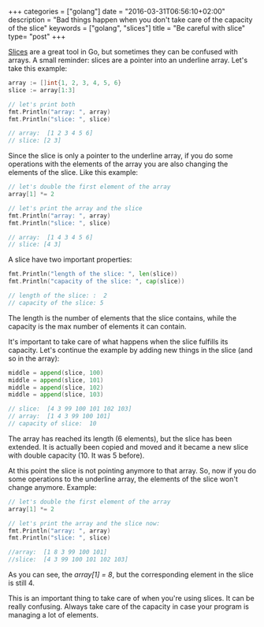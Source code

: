 +++
categories = ["golang"]
date = "2016-03-31T06:56:10+02:00"
description = "Bad things happen when you don't take care of the capacity of the slice"
keywords = ["golang", "slices"]
title = "Be careful with slice"
type= "post"
+++

[Slices](https://blog.golang.org/slices) are a great tool in Go, but sometimes they can be confused with arrays.
A small reminder: slices are a pointer into an underline array. Let's take this example:

```go
array := []int{1, 2, 3, 4, 5, 6}
slice := array[1:3]

// let's print both
fmt.Println("array: ", array)
fmt.Println("slice: ", slice)

// array:  [1 2 3 4 5 6]
// slice: [2 3]
```
Since the slice is only a pointer to the underline array, if you do some operations with the elements of the array you are also changing the elements of the slice. Like this example:

```go
// let's double the first element of the array
array[1] *= 2

// let's print the array and the slice
fmt.Println("array: ", array)
fmt.Println("slice: ", slice)

// array:  [1 4 3 4 5 6]
// slice: [4 3]
```
A slice have two important properties:

```go
fmt.Println("length of the slice: ", len(slice))
fmt.Println("capacity of the slice: ", cap(slice))

// length of the slice: :  2
// capacity of the slice: 5
```
The length is the number of elements that the slice contains, while the capacity is the max number of elements it can contain.

It's important to take care of what happens when the slice fulfills its capacity. Let's continue the example by adding new things in the slice (and so in the array):

```go
middle = append(slice, 100)
middle = append(slice, 101)
middle = append(slice, 102)
middle = append(slice, 103)

// slice:  [4 3 99 100 101 102 103]
// array:  [1 4 3 99 100 101]
// capacity of slice:  10
```

The array has reached its length (6 elements), but the slice has been extended. It is actually been copied and moved and it became a new slice with double capacity (10. It was 5 before).

At this point the slice is not pointing anymore to that array. So, now if you do some operations to the underline array, the elements of the slice won't change anymore. Example:

```go
// let's double the first element of the array
array[1] *= 2

// let's print the array and the slice now:
fmt.Println("array: ", array)
fmt.Println("slice: ", slice)

//array:  [1 8 3 99 100 101]
//slice:  [4 3 99 100 101 102 103]
```
As you can see, the _array[1] = 8_, but the corresponding element in the slice is still 4.

This is an important thing to take care of when you're using slices. It can be really confusing. Always take care of the capacity in case your program is managing a lot of elements.
